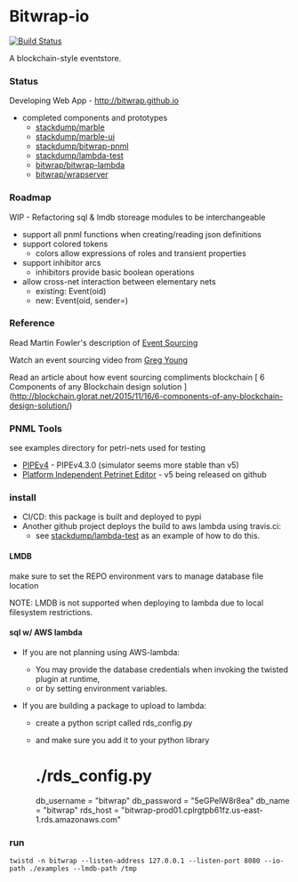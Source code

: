 # Bitwrap-io

[![Build Status](https://travis-ci.org/bitwrap/bitwrap-io.svg?branch=master)](https://travis-ci.org/bitwrap/bitwrap-io)

A blockchain-style eventstore.

### Status

Developing Web App - http://bitwrap.github.io 

* completed components and prototypes
   * [stackdump/marble](https://github.com/stackdump/marble)
   * [stackdump/marble-ui](https://github.com/stackdump/marble-ui)
   * [stackdump/bitwrap-pnml](https://github.com/stackdump/bitwrap-pnml)
   * [stackdump/lambda-test](https://github.com/stackdump/lambda-test)
   * [bitwrap/bitwrap-lambda](https://github.com/bitwrap/bitwrap-lambda)
   * [bitwrap/wrapserver](https://github.com/bitwrap/wrapserver)


### Roadmap

WIP - Refactoring sql & lmdb storeage modules to be interchangeable

* support all pnml functions when creating/reading json definitions
* support colored tokens
  * colors allow expressions of roles and transient properties
* support inhibitor arcs
  * inhibitors provide basic boolean operations 
* allow cross-net interaction between elementary nets
  * existing: Event(oid)
  * new: Event(oid, sender=<oid>)

### Reference

Read Martin Fowler's description of [Event Sourcing](http://martinfowler.com/eaaDev/EventSourcing.html)

Watch an event sourcing video from [Greg Young](https://www.youtube.com/watch?v=8JKjvY4etTY)

Read an article about how event sourcing compliments blockchain [ 6 Components of any Blockchain design solution ] (http://blockchain.glorat.net/2015/11/16/6-components-of-any-blockchain-design-solution/)

### PNML Tools 

see examples directory for petri-nets used for testing

* [PIPEv4](https://sourceforge.net/projects/pipe2/files/PIPEv4/PIPEv4.3.0/) - PIPEv4.3.0 (simulator seems more stable than v5)
* [Platform Independent Petrinet Editor](https://github.com/sarahtattersall/PIPE) - v5 being released on github

### install

* CI/CD: this package is built and deployed to pypi
* Another github project deploys the build to aws lambda using travis.ci:
  *  see [stackdump/lambda-test](https://github.com/stackdump/lambda-test) as an example of how to do this.

#### LMDB

make sure to set the REPO environment vars to manage database file location

NOTE: LMDB is not supported when deploying to lambda due to local filesystem restrictions.

#### sql w/ AWS lambda

* If you are not planning using AWS-lambda:
  * You may provide the database credentials when invoking the twisted plugin at runtime,
  * or by setting environment variables.


* If you are building a package to upload to lambda:
  * create a python script called rds_config.py
  * and make sure you add it to your python library

    # ./rds_config.py

    db_username = "bitwrap"
    db_password = "5eGPelW8r8ea"
    db_name = "bitwrap" 
    rds_host  = "bitwrap-prod01.cplrgtpb61fz.us-east-1.rds.amazonaws.com"

### run

    twistd -n bitwrap --listen-address 127.0.0.1 --listen-port 8080 --io-path ./examples --lmdb-path /tmp

